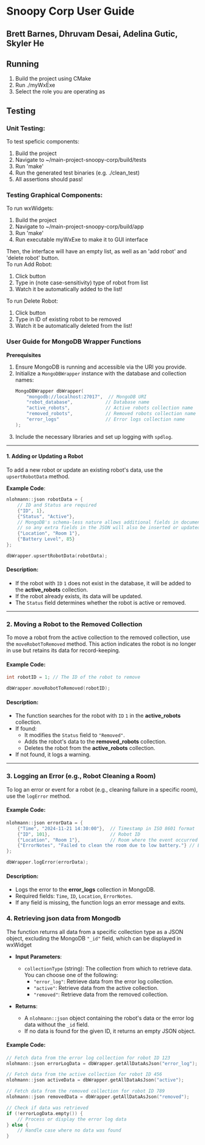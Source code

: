 # Snoopy Corp User Guide 
## Brett Barnes, Dhruvam Desai, Adelina Gutic, Skyler He


## Running

1. Build the project using CMake
2. Run ./myWxExe
3. Select the role you are operating as

## Testing 
### Unit Testing:
To test speficic components:
1.  Build the project
2. Navigate to ~/main-project-snoopy-corp/build/tests
3. Run 'make'
4. Run the generated test binaries (e.g. ./clean_test)
5. All assertions should pass!

### Testing Graphical Components:

To run wxWidgets:  
1. Build the project
2. Navigate to ~/main-project-snoopy-corp/build/app
3. Run 'make'
4. Run executable myWxExe to make it to GUI interface

Then, the interface will have an empty list, as well as an 'add robot' and 'delete robot' button.  
To run Add Robot:
1. Click button
2. Type in (note case-sensitivity) type of robot from list
3. Watch it be automatically added to the list!

To run Delete Robot:
1. Click button
2. Type in ID of existing robot to be removed
3. Watch it be automatically deleted from the list!




### User Guide for MongoDB Wrapper Functions

**Prerequisites**
1. Ensure MongoDB is running and accessible via the URI you provide.
2. Initialize a `MongoDBWrapper` instance with the database and collection names:
   ```cpp
   MongoDBWrapper dbWrapper(
       "mongodb://localhost:27017",  // MongoDB URI
       "robot_database",            // Database name
       "active_robots",             // Active robots collection name
       "removed_robots",            // Removed robots collection name
       "error_logs"                 // Error logs collection name
   );
   ```
3. Include the necessary libraries and set up logging with `spdlog`.

---

#### **1. Adding or Updating a Robot**
To add a new robot or update an existing robot's data, use the `upsertRobotData` method.

**Example Code**:
```cpp
nlohmann::json robotData = {
    // ID and Status are required
    {"ID", 1},
    {"Status", "Active"},
    // MongoDB's schema-less nature allows additional fields in documents, 
    // so any extra fields in the JSON will also be inserted or updated in the database.
    {"Location", "Room 1"},
    {"Battery Level", 85}
};

dbWrapper.upsertRobotData(robotData);
```

#### Description:
- If the robot with `ID` `1` does not exist in the database, it will be added to the **active_robots** collection.
- If the robot already exists, its data will be updated.
- The `Status` field determines whether the robot is active or removed.

---

### **2. Moving a Robot to the Removed Collection**
To move a robot from the active collection to the removed collection, use the `moveRobotToRemoved` method. This action indicates the robot is no longer in use but retains its data for record-keeping.

#### Example Code:
```cpp
int robotID = 1; // The ID of the robot to remove

dbWrapper.moveRobotToRemoved(robotID);
```

#### Description:
- The function searches for the robot with `ID` `1` in the **active_robots** collection.
- If found:
  - It modifies the `Status` field to `"Removed"`.
  - Adds the robot's data to the **removed_robots** collection.
  - Deletes the robot from the **active_robots** collection.
- If not found, it logs a warning.

---

### **3. Logging an Error (e.g., Robot Cleaning a Room)**
To log an error or event for a robot (e.g., cleaning failure in a specific room), use the `logError` method.

#### Example Code:
```cpp
nlohmann::json errorData = {
    {"Time", "2024-11-21 14:30:00"},  // Timestamp in ISO 8601 format
    {"ID", 101},                      // Robot ID
    {"Location", "Room 1"},           // Room where the event occurred
    {"ErrorNotes", "Failed to clean the room due to low battery."} // Error description
};

dbWrapper.logError(errorData);
```

#### Description:
- Logs the error to the **error_logs** collection in MongoDB.
- Required fields: `Time`, `ID`, `Location`, `ErrorNotes`.
- If any field is missing, the function logs an error message and exits.

### **4. Retrieving json data from Mongodb**
The function returns all data from a specific collection type as a JSON object, excluding the MongoDB `"_id"` field, which can be displayed in wxWidget
- **Input Parameters**:
  - `collectionType` (string): The collection from which to retrieve data. You can choose one of the following:
    - `"error_log"`: Retrieve data from the error log collection.
    - `"active"`: Retrieve data from the active collection.
    - `"removed"`: Retrieve data from the removed collection.

- **Returns**:
  - A `nlohmann::json` object containing the robot's data or the error log data without the `_id` field.
  - If no data is found for the given ID, it returns an empty JSON object.


#### Example Code:
```cpp
// Fetch data from the error log collection for robot ID 123
nlohmann::json errorLogData = dbWrapper.getAllDataAsJson("error_log");

// Fetch data from the active collection for robot ID 456
nlohmann::json activeData = dbWrapper.getAllDataAsJson("active");

// Fetch data from the removed collection for robot ID 789
nlohmann::json removedData = dbWrapper.getAllDataAsJson("removed");

// Check if data was retrieved
if (!errorLogData.empty()) {
    // Process or display the error log data
} else {
    // Handle case where no data was found
}
```
